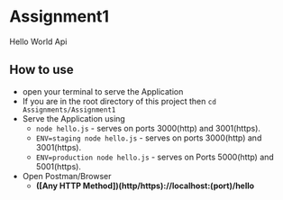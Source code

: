 # Assignment1
Hello World Api

## How to use
 * open your terminal to serve the Application
 * If you are in the root directory of this project then `cd Assignments/Assignment1`
 * Serve the Application using
   * `node hello.js` - serves on ports 3000(http) and 3001(https). 
   * `ENV=staging node hello.js` - serves on ports 3000(http) and 3001(https).
   * `ENV=production node hello.js`  - serves on Ports 5000(http) and 5001(https).
 * Open Postman/Browser
   * **([Any HTTP Method])(http/https)://localhost:(port)/hello**